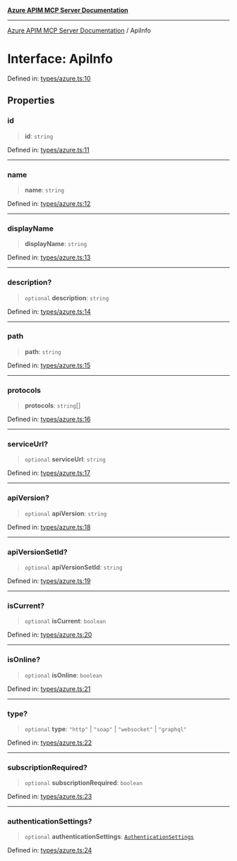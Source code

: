 [**Azure APIM MCP Server Documentation**](../README.md)

***

[Azure APIM MCP Server Documentation](../globals.md) / ApiInfo

# Interface: ApiInfo

Defined in: [types/azure.ts:10](https://github.com/dviana78/test-mcp-repo/blob/main/src/types/azure.ts#L10)

## Properties

### id

> **id**: `string`

Defined in: [types/azure.ts:11](https://github.com/dviana78/test-mcp-repo/blob/main/src/types/azure.ts#L11)

***

### name

> **name**: `string`

Defined in: [types/azure.ts:12](https://github.com/dviana78/test-mcp-repo/blob/main/src/types/azure.ts#L12)

***

### displayName

> **displayName**: `string`

Defined in: [types/azure.ts:13](https://github.com/dviana78/test-mcp-repo/blob/main/src/types/azure.ts#L13)

***

### description?

> `optional` **description**: `string`

Defined in: [types/azure.ts:14](https://github.com/dviana78/test-mcp-repo/blob/main/src/types/azure.ts#L14)

***

### path

> **path**: `string`

Defined in: [types/azure.ts:15](https://github.com/dviana78/test-mcp-repo/blob/main/src/types/azure.ts#L15)

***

### protocols

> **protocols**: `string`[]

Defined in: [types/azure.ts:16](https://github.com/dviana78/test-mcp-repo/blob/main/src/types/azure.ts#L16)

***

### serviceUrl?

> `optional` **serviceUrl**: `string`

Defined in: [types/azure.ts:17](https://github.com/dviana78/test-mcp-repo/blob/main/src/types/azure.ts#L17)

***

### apiVersion?

> `optional` **apiVersion**: `string`

Defined in: [types/azure.ts:18](https://github.com/dviana78/test-mcp-repo/blob/main/src/types/azure.ts#L18)

***

### apiVersionSetId?

> `optional` **apiVersionSetId**: `string`

Defined in: [types/azure.ts:19](https://github.com/dviana78/test-mcp-repo/blob/main/src/types/azure.ts#L19)

***

### isCurrent?

> `optional` **isCurrent**: `boolean`

Defined in: [types/azure.ts:20](https://github.com/dviana78/test-mcp-repo/blob/main/src/types/azure.ts#L20)

***

### isOnline?

> `optional` **isOnline**: `boolean`

Defined in: [types/azure.ts:21](https://github.com/dviana78/test-mcp-repo/blob/main/src/types/azure.ts#L21)

***

### type?

> `optional` **type**: `"http"` \| `"soap"` \| `"websocket"` \| `"graphql"`

Defined in: [types/azure.ts:22](https://github.com/dviana78/test-mcp-repo/blob/main/src/types/azure.ts#L22)

***

### subscriptionRequired?

> `optional` **subscriptionRequired**: `boolean`

Defined in: [types/azure.ts:23](https://github.com/dviana78/test-mcp-repo/blob/main/src/types/azure.ts#L23)

***

### authenticationSettings?

> `optional` **authenticationSettings**: [`AuthenticationSettings`](AuthenticationSettings.md)

Defined in: [types/azure.ts:24](https://github.com/dviana78/test-mcp-repo/blob/main/src/types/azure.ts#L24)
